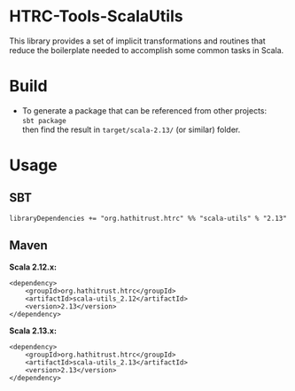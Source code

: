 # HTRC-Tools-ScalaUtils
This library provides a set of implicit transformations and routines that reduce the boilerplate 
needed to accomplish some common tasks in Scala.

# Build
* To generate a package that can be referenced from other projects:  
  `sbt package`  
  then find the result in `target/scala-2.13/` (or similar) folder.

# Usage

## SBT
`libraryDependencies += "org.hathitrust.htrc" %% "scala-utils" % "2.13"`

## Maven

**Scala 2.12.x:**
```
<dependency>
    <groupId>org.hathitrust.htrc</groupId>
    <artifactId>scala-utils_2.12</artifactId>
    <version>2.13</version>
</dependency>
```

**Scala 2.13.x:**
```
<dependency>
    <groupId>org.hathitrust.htrc</groupId>
    <artifactId>scala-utils_2.13</artifactId>
    <version>2.13</version>
</dependency>
```


